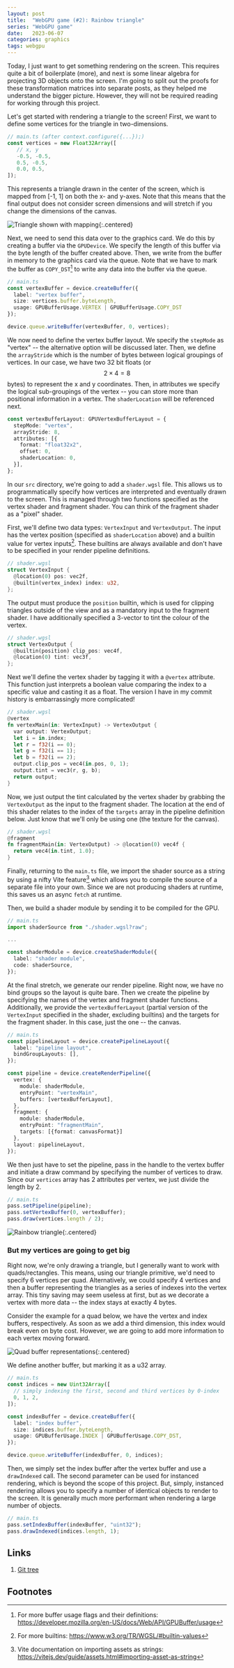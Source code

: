 ```yaml
---
layout: post
title:  "WebGPU game (#2): Rainbow triangle"
series: "WebGPU game"
date:   2023-06-07
categories: graphics
tags: webgpu
---
```


Today, I just want to get something rendering on the screen. This requires quite
a bit of boilerplate (more), and next is some linear algebra for projecting 3D
objects onto the screen. I'm going to split out the proofs for these
transformation matrices into separate posts, as they helped me understand the
bigger picture. However, they will not be required reading for working through
this project.

Let's get started with rendering a triangle to the screen! First, we want to
define some vertices for the triangle in two-dimensions.

```ts
// main.ts (after context.configure({...});)
const vertices = new Float32Array([
   // x, y
   -0.5, -0.5,
   0.5, -0.5,
   0.0, 0.5,
]);
```

This represents a triangle drawn in the center of the screen, which is mapped
from [-1, 1] on both the x- and y-axes. Note that this means that the final
output does not consider screen dimensions and will stretch if you change the
dimensions of the canvas.

![Triangle shown with mapping](/assets/webgpu-game-2-rainbow-triangle/triangle-ndc.png){:.centered}

Next, we need to send this data over to the graphics card. We do this by
creating a buffer via the `GPUDevice`. We specify the length of this buffer via
the byte length of the buffer created above. Then, we write from the buffer in
memory to the graphics card via the queue. Note that we have to mark the buffer
as `COPY_DST`[^1] to write any data into the buffer via the queue.

```ts
// main.ts
const vertexBuffer = device.createBuffer({
  label: "vertex buffer",
  size: vertices.buffer.byteLength,
  usage: GPUBufferUsage.VERTEX | GPUBufferUsage.COPY_DST
});

device.queue.writeBuffer(vertexBuffer, 0, vertices);
```

We now need to define the vertex buffer layout. We specify the `stepMode` as
"vertex" -- the alternative option will be discussed later. Then, we define the
`arrayStride` which is the number of bytes between logical groupings of
vertices. In our case, we have two 32 bit floats (or $$2\times4=8$$ bytes) to
represent the x and y coordinates. Then, in attributes we specify the logical
sub-groupings of the vertex -- you can store more than positional information in
a vertex. The `shaderLocation` will be referenced next.

```ts
const vertexBufferLayout: GPUVertexBufferLayout = {
  stepMode: "vertex",
  arrayStride: 8,
  attributes: [{
    format: "float32x2",
    offset: 0,
    shaderLocation: 0,
  }],
};
```

In our `src` directory, we're going to add a `shader.wgsl` file. This allows us
to programmatically specify how vertices are interpreted and eventually drawn to
the screen. This is managed through two functions specified as the vertex shader
and fragment shader. You can think of the fragment shader as a "pixel" shader.

First, we'll define two data types: `VertexInput` and `VertexOutput`. The input
has the vertex position (specified as `shaderLocation` above) and a builtin
value for vertex inputs[^2]. These builtins are always available and don't have
to be specified in your render pipeline definitions.

```rust
// shader.wgsl
struct VertexInput {
  @location(0) pos: vec2f,
  @builtin(vertex_index) index: u32,
};
```

The output must produce the `position` builtin, which is used for clipping
triangles outside of the view and as a mandatory input to the fragment shader. I
have additionally specified a 3-vector to tint the colour of the vertex.

```rust
// shader.wgsl
struct VertexOutput {
  @builtin(position) clip_pos: vec4f,
  @location(0) tint: vec3f,
};
```

Next we'll define the vertex shader by tagging it with a `@vertex` attribute.
This function just interprets a boolean value comparing the index to a specific
value and casting it as a float. The version I have in my commit history is
embarrassingly more complicated!

```rust
// shader.wgsl
@vertex
fn vertexMain(in: VertexInput) -> VertexOutput {
  var output: VertexOutput;
  let i = in.index;
  let r = f32(i == 0);
  let g = f32(i == 1);
  let b = f32(i == 2);
  output.clip_pos = vec4(in.pos, 0, 1);
  output.tint = vec3(r, g, b);
  return output;
}
```

Now, we just output the tint calculated by the vertex shader by grabbing the
`VertexOutput` as the input to the fragment shader. The location at the end of
this shader relates to the index of the `targets` array in the pipeline
definition below. Just know that we'll only be using one (the texture for the
canvas).

```rust
// shader.wgsl
@fragment
fn fragmentMain(in: VertexOutput) -> @location(0) vec4f {
  return vec4(in.tint, 1.0);
}
```

Finally, returning to the `main.ts` file, we import the shader source as a
string by using a nifty Vite feature[^3] which allows you to compile the source
of a separate file into your own. Since we are not producing shaders at runtime,
this saves us an async `fetch` at runtime.

Then, we build a shader module by sending it to be compiled for the GPU.

```ts
// main.ts
import shaderSource from "./shader.wgsl?raw";

...

const shaderModule = device.createShaderModule({
  label: "shader module",
  code: shaderSource,
});
```

At the final stretch, we generate our render pipeline. Right now, we have no
bind groups so the layout is quite bare. Then we create the pipeline by
specifying the names of the vertex and fragment shader functions. Additionally,
we provide the `vertexBufferLayout` (partial version of the `VertexInput`
specified in the shader, excluding builtins) and the targets for the fragment
shader. In this case, just the one -- the canvas.

```ts
// main.ts
const pipelineLayout = device.createPipelineLayout({
  label: "pipeline layout",
  bindGroupLayouts: [],
});

const pipeline = device.createRenderPipeline({
  vertex: {
    module: shaderModule,
    entryPoint: "vertexMain",
    buffers: [vertexBufferLayout],
  },
  fragment: {
    module: shaderModule,
    entryPoint: "fragmentMain",
    targets: [{format: canvasFormat}]
  },
  layout: pipelineLayout,
});
```

We then just have to set the pipeline, pass in the handle to the vertex buffer
and initiate a draw command by specifying the number of vertices to draw. Since
our `vertices` array has 2 attributes per vertex, we just divide the length by
2.

```ts
// main.ts
pass.setPipeline(pipeline);
pass.setVertexBuffer(0, vertexBuffer);
pass.draw(vertices.length / 2);
```

![Rainbow triangle](/assets/webgpu-game-2-rainbow-triangle/triangle.png){:.centered}

### But my vertices are going to get **big**

Right now, we're only drawing a triangle, but I generally want to work with
quads/rectangles. This means, using our triangle primitive, we'd need to specify
6 vertices per quad. Alternatively, we could specify 4 vertices and then a
buffer representing the triangles as a series of indexes into the vertex array.
This tiny saving may seem useless at first, but as we decorate a vertex with
more data -- the index stays at exactly 4 bytes.

Consider the example for a quad below, we have the vertex and index buffers,
respectively. As soon as we add a third dimension, this index would break even
on byte cost. However, we are going to add more information to each vertex
moving forward.

![Quad buffer representations](/assets/webgpu-game-2-rainbow-triangle/simple-quad.png){:.centered}

We define another buffer, but marking it as a u32 array.

```ts
// main.ts
const indices = new Uint32Array([
  // simply indexing the first, second and third vertices by 0-index
  0, 1, 2,
]);

const indexBuffer = device.createBuffer({
  label: "index buffer",
  size: indices.buffer.byteLength,
  usage: GPUBufferUsage.INDEX | GPUBufferUsage.COPY_DST,
});

device.queue.writeBuffer(indexBuffer, 0, indices);
```

Then, we simply set the index buffer after the vertex buffer and use a
`drawIndexed` call. The second parameter can be used for instanced rendering,
which is beyond the scope of this project. But, simply, instanced rendering
allows you to specify a number of identical objects to render to the screen. It
is generally much more performant when rendering a large number of objects.

```ts
// main.ts
pass.setIndexBuffer(indexBuffer, "uint32");
pass.drawIndexed(indices.length, 1);
```

## Links

1. [Git tree](https://github.com/battesonb/webgpu-blog-game/tree/ec47f811f1e665884190c3599020845ee563d0ae)

## Footnotes

[^1]: For more buffer usage flags and their definitions: <https://developer.mozilla.org/en-US/docs/Web/API/GPUBuffer/usage>
[^2]: For more builtins: <https://www.w3.org/TR/WGSL/#builtin-values>
[^3]: Vite documentation on importing assets as strings: <https://vitejs.dev/guide/assets.html#importing-asset-as-string>
